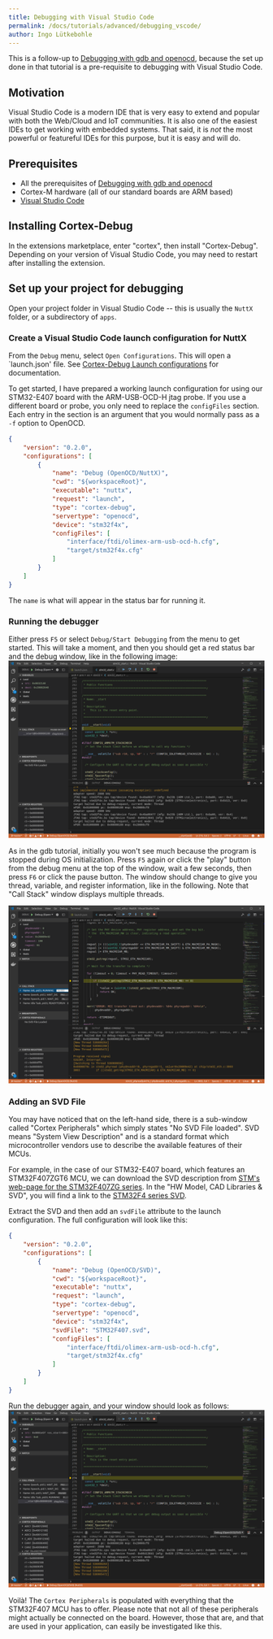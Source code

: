 ```yaml
---
title: Debugging with Visual Studio Code
permalink: /docs/tutorials/advanced/debugging_vscode/
author: Ingo Lütkebohle
---
```


This is a follow-up to [Debugging with gdb and openocd](/docs/tutorials/advanced/debugging-gdb-openocd/), because the set up done in that tutorial is a pre-requisite to debugging with Visual Studio Code.

## Motivation

Visual Studio Code is a modern IDE that is very easy to extend and popular with both the Web/Cloud and IoT communities. It is also one of the easiest IDEs to get working with embedded systems. That said, it is *not* the most powerful or featureful IDEs for this purpose, but it is easy and will do.

## Prerequisites

 * All the prerequisites of [Debugging with gdb and openocd](/docs/tutorials/advanced/debugging_gdb_openocd/)
 * Cortex-M hardware (all of our standard boards are ARM based)
 * [Visual Studio Code](https://code.visualstudio.com/)


## Installing Cortex-Debug

In the extensions marketplace, enter "cortex", then install "Cortex-Debug". Depending on your version of Visual Studio Code, you may need to restart after installing the extension.

## Set up your project for debugging

Open your project folder in Visual Studio Code -- this is usually the `NuttX` folder, or a subdirectory of `apps`.

### Create a Visual Studio Code launch configuration for NuttX

From the `Debug` menu, select `Open Configurations`. This will open a `launch.json' file. See [Cortex-Debug Launch configurations](https://marcelball.ca/projects/cortex-debug/cortex-debug-launch-configurations/) for documentation.

To get started, I have prepared a working launch configuration for using our STM32-E407 board with the ARM-USB-OCD-H jtag probe. If you use a different board or probe, you only need to replace the `configFiles` section. Each entry in the section is an argument that you would normally pass as a `-f` option to OpenOCD.
```json
{
    "version": "0.2.0",
    "configurations": [
        {
            "name": "Debug (OpenOCD/NuttX)",
            "cwd": "${workspaceRoot}",
            "executable": "nuttx",
            "request": "launch",
            "type": "cortex-debug",
            "servertype": "openocd",
            "device": "stm32f4x",
            "configFiles": [
                "interface/ftdi/olimex-arm-usb-ocd-h.cfg",
                "target/stm32f4x.cfg"
            ]
        }
    ]
}
```
The `name` is what will appear in the status bar for running it.

### Running the debugger

Either press `F5` or select `Debug/Start Debugging` from the menu to get started. This will take a moment, and then you should get a red status bar and the debug window, like in the following image:
![debug window](/img/tutorials/debug-vscode.png)

As in the gdb tutorial, initially you won't see much because the program is stopped during OS initialization. Press `F5` again or click the "play" button from the debug menu at the top of the window, wait a few seconds, then press `F6` or click the pause button. The window should change to give you thread, variable, and register information, like in the following. Note that "Call Stack" window displays multiple threads.

![debug window with running code](/img/tutorials/debug-vscode-phyread.png)

### Adding an SVD File

You may have noticed that on the left-hand side, there is a sub-window called "Cortex Peripherals" which simply states "No SVD File loaded". SVD means "System View Description" and is a standard format which microcontroller vendors use to describe the available features of their MCUs.

For example, in the case of our STM32-E407 board, which features an STM32F407ZGT6 MCU, we can download the SVD description from [STM's web-page for the STM32F407ZG series](https://www.st.com/en/microcontrollers-microprocessors/stm32f407zg.html). In the "HW Model, CAD Libraries & SVD", you will find a link to the [STM32F4 series SVD](https://www.st.com/resource/en/svd/stm32f4_svd.zip).

Extract the SVD and then add an `svdFile` attribute to the launch configuration. The full configuration will look like this:

```json
{
    "version": "0.2.0",
    "configurations": [
        {
            "name": "Debug (OpenOCD/SVD)",
            "cwd": "${workspaceRoot}",
            "executable": "nuttx",
            "request": "launch",
            "type": "cortex-debug",
            "servertype": "openocd",
            "device": "stm32f4x",
            "svdFile": "STM32F407.svd",
            "configFiles": [
                "interface/ftdi/olimex-arm-usb-ocd-h.cfg",
                "target/stm32f4x.cfg"
            ]
        }
    ]
}
```

Run the debugger again, and your window should look as follows:
![](/img/tutorials/debug-vscode-svd.png)

Voilà! The `Cortex Peripherals` is populated with everything that the STM32F407 MCU has to offer. Please note that not all of these peripherals might actually be connected on the board. However, those that are, and that are used in your application, can easily be investigated like this.
